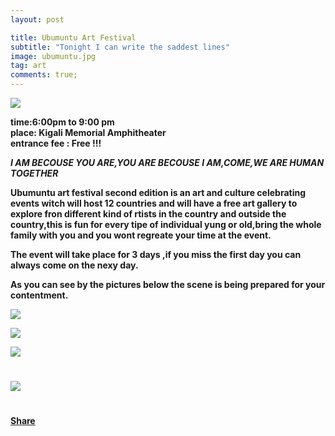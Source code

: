 ```yaml
---
layout: post

title: Ubumuntu Art Festival
subtitle: "Tonight I can write the saddest lines"
image: ubumuntu.jpg
tag: art
comments: true;
---
```



<img src="{{site.github.url}}/img/ubumuntu.jpg">

<strong>time:6:00pm to 9:00 pm<br>place: Kigali Memorial Amphitheater<br>entrance fee : Free !!!



*I AM BECOUSE YOU ARE,YOU ARE BECOUSE I AM,COME,WE ARE HUMAN TOGETHER*

Ubumuntu art festival second edition is an art and culture celebrating events witch will host 12 countries and will have a free art gallery to explore fron different kind of rtists in the country and outside the country,this is fun for every tipe of individual yung or old,bring the whole family with you and you wont regreate your time at the event.

The event will take place for <strong>3 days</strong> ,if you miss the first day you can always come on the nexy day.


<strong>As you can see by the pictures below the scene is being prepared for your contentment.</strong>

<img src="{{site.github.url}}/img/ubumuntu post1.jpg">
<p></p>
<img src="{{site.github.url}}/img/ubumuntu post2.jpg">
<p></p>
<img src="{{site.github.url}}/img/ubumuntu post3.jpg">
<h1></h1>
<img src="{{site.github.url}}/img/ubu.jpg">
<h1></h1>

<div class="fb-share-button" data-href="http://upkigali.com/2016/07/15/ubumuntu-art-festival.html" data-layout="button_count" data-size="large" data-mobile-iframe="true"><a class="fb-xfbml-parse-ignore" target="_blank" href="https://www.facebook.com/sharer/sharer.php?u=http%3A%2F%2Fupkigali.com%2F2016%2F07%2F15%2Fubumuntu-art-festival.html&amp;src=sdkpreparse">Share</a></div>

